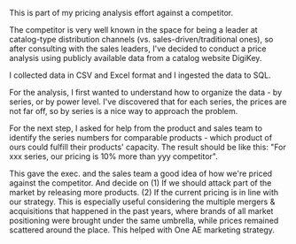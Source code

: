 This is part of my pricing analysis effort against a competitor.

The competitor is very well known in the space for being a leader at catalog-type distribution channels (vs. sales-driven/traditional ones), so after consulting with the sales leaders, I've decided to conduct a price analysis using publicly available data from a catalog website DigiKey.

I collected data in CSV and Excel format and I ingested the data to SQL.

For the analysis, I first wanted to understand how to organize the data - by series, or by power level. I've discovered that for each series, the prices are not far off, so by series is a nice way to approach the problem. 

For the next step, I asked for help from the product and sales team to identify the series numbers for comparable products - which product of ours could fulfill their products' capacity. The result should be like this: "For xxx series, our pricing is 10% more than yyy competitor".

This gave the exec. and the sales team a good idea of how we're priced against the competitor. And decide on (1) If we should attack part of the market by releasing more products. (2) If the current pricing is in line with our strategy. This is especially useful considering the multiple mergers & acquisitions that happened in the past years, where brands of all market positioning were brought under the same umbrella, while prices remained scattered around the place. This helped with One AE marketing strategy.
